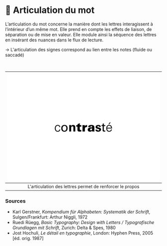 # 📶 Articulation du mot

L’articulation du mot concerne la manière dont les lettres interagissent à l’intérieur d’un même mot. Elle prend en compte les effets de liaison, de séparation ou de mise en valeur. Elle module ainsi la séquence des lettres en insérant des nuances dans le flux de lecture.

→ L'articulation des signes correspond au lien entre les notes (fluide ou saccadé)
  
&nbsp;

|![](links/0-Mot63.gif) |
|:---:|
| L'articulation des lettres permet de renforcer le propos |

### Sources

- Karl Gerstner, *Kompendium für Alphabeten: Systematik der Schrift*, Sulgen/Frankfurt: Arthur Niggli, 1972 
- Ruedi Rüegg, *Basic Typography: Design with Letters / Typografische Grundlagen mit Schrift*, Zurich: Delta & Spes, 1980  
- Jost Hochuli, *Le détail en typographie*, London: Hyphen Press, 2005 [éd. orig. 1987]  

